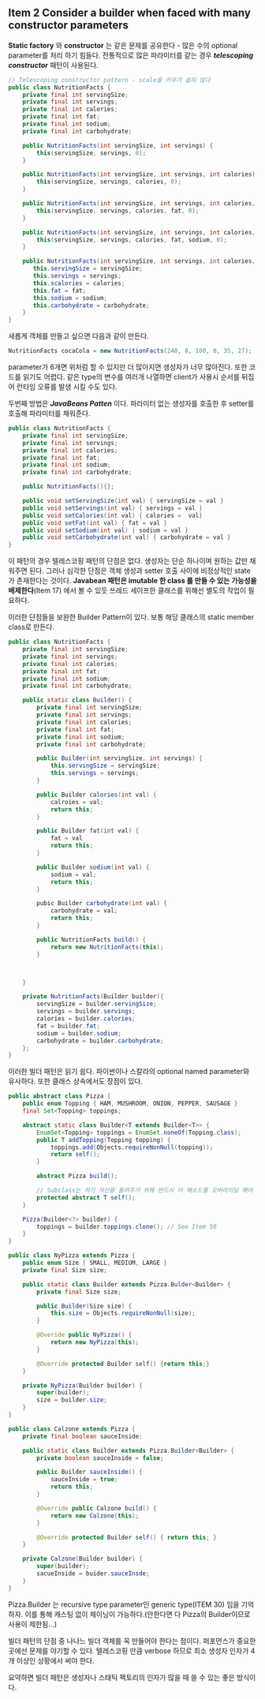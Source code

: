 ## Item 2 Consider a builder when faced with many constructor parameters

**Static factory** 와 **constructor** 는 같은 문제를 공유한다 - 많은 수의 optional parameter를 처리 하기 힘들다.
전통적으로 많은 파라미터를 같는 경우 ***telescoping constructor*** 패턴이 사용된다.

```java
// Telescoping constructor pattern - scale을 키우기 쉽지 않다
public class NutritionFacts {
    private final int servingSize;
    private final int servings;
    private final int calories;
    private final int fat;
    private final int sodium;
    private final int carbohydrate;

    public NutritionFacts(int servingSize, int servings) {
        this(servingSize, servings, 0);
    }

    public NutritionFacts(int servingSize, int servings, int calories) {
        this(servingSize, servings, calories, 0);
    }

    public NutritionFacts(int servingSize, int servings, int calories, int fat) {
        this(servingSize, servings, calories, fat, 0);
    }

    public NutritionFacts(int servingSize, int servings, int calories, int fat, int sodium) {
        this(servingSize, servings, calories, fat, sodium, 0);
    }

    public NutritionFacts(int servingSize, int servings, int calories, int fat, int sodium, int carbohydrate) {
       this.servingSize = servingSize;
       this.servings = servings;
       this.scalories = calories;
       this.fat = fat;
       this.sodium = sodium;
       this.carbohydrate = carbohydrate;
    }
}
```

새롭게 객체를 만들고 싶으면 다음과 같이 만든다.

```java
NutritionFacts cocaCola = new NutritionFacts(240, 8, 100, 0, 35, 27);
```

parameter가 6개면 위처럼 할 수 있지만 더 많아지면 생성자가 너무 많아진다. 또한 코드를 읽기도 어렵다.
같은 type의 변수를 여러개 나열하면 client가 사용시 순서를 뒤집어 런타임 오류를 발생 시킬 수도 있다.

두번째 방법은 ***JavaBeans Patten*** 이다. 파라미터 없는 생성자를 호출한 후 setter를 호출해 파라미터를 채워준다.

```java
public class NutritionFacts {
    private final int servingSize;
    private final int servings;
    private final int calories;
    private final int fat;
    private final int sodium;
    private final int carbohydrate;

    public NutritionFacts(){};

    public void setServingSize(int val) { servingSize = val }
    public void setServings(int val) { servings = val }
    public void setCalories(int val) { calories =  val}
    public void setFat(int val) { fat = val }
    public void setSodium(int val) { sodium = val }
    public void setCarbohydrate(int val) { carbohydrate = val }
}
```

이 패턴의 경우 텔레스코핑 패턴의 단점은 없다. 생성자는 단순 하나이며 원하는 값만 채워주면 된다.
그러나 심각한 단점은 객체 생성과 setter 호출 사이에 비정상적인 state가 존재한다는 것이다.
**Javabean 패턴은 imutable 한 class 를 만들 수 있는 가능성을 배제한다**(Item 17) 에서 볼 수 있듯
쓰레드 세이프한 클래스를 위해선 별도의 작업이 필요하다.

이러한 단점들을 보완한 Builder Pattern이 있다. 보통 해당 클래스의 static member class로 만든다.

```java
public class NutritionFacts {
    private final int servingSize;
    private final int servings;
    private final int calories;
    private final int fat;
    private final int sodium;
    private final int carbohydrate;

    public static class Builder() {
        private final int servingSize;
        private final int servings;
        private final int calories;
        private final int fat;
        private final int sodium;
        private final int carbohydrate;

        public Builder(int servingSize, int servings) {
            this.servingSize = servingSize;
            this.servings = servings;
        }

        public Builder calories(int val) {
            calroies = val;
            return this;
        }

        public Builder fat(int val) {
            fat = val
            return this;
        }

        public Builder sodium(int val) {
            sodium = val;
            return this;
        }

        pubic Builder carbohydrate(int val) {
            carbohydrate = val;
            return this;
        }

        public NutritionFacts build() {
            return new NutritionFacts(this);
        }



    }

    private NutritionFacts(Builder builder){
        servingSize = builder.servingSize;
        servings = builder.servings;
        calories = builder.calories;
        fat = builder.fat;
        sodium = builder.sodium;
        carbohydrate = builder.carbohydrate;
    };
}
```

이러한 빌더 패턴은 읽기 쉽다. 파이썬이나 스칼라의 optional named parameter와 유사하다. 또한 클래스 상속에서도 장점이 있다.

```java
public abstract class Pizza {
    public enum Topping { HAM, MUSHROOM, ONION, PEPPER, SAUSAGE }
    final Set<Topping> toppings;

    abstract static class Builder<T extends Builder<T>> {
        EnumSet<Topping> toppings = EnumSet.noneOf(Topping.class);
        public T addTopping(Topping topping) {
            toppings.add(Objects.requireNonNull(topping));
            return self();
        }

        abstract Pizza build(); 

        // Subclass는 자기 자신을 돌려주기 위해 반드시 이 메소드를 오버라이딩 해야 한다.
        protected abstract T self();
    }

    Pizza(Builder<?> builder) {
        toppings = builder.toppings.clone(); // See Item 50
    }
}
```

```java
public class NyPizza extends Pizza {
    public enum Size { SMALL, MEDIUM, LARGE }
    private final Size size;

    public static class Builder extends Pizza.Bulder<Builder> {
        private final Size size;

        public Builder(Size size) {
            this.size = Objects.requireNonNull(size);
        }

        @Overide public NyPizza() {
            return new NyPizza(this);
        }

        @Override protected Builder self() {return this;}
    }

    private NyPizza(Builder builder) {
        super(builder);
        size = builder.size;
    }
}

public class Calzone extends Pizza {
    private final boolean sauceInside;

    public static class Builder extends Pizza.Builder<Builder> {
        private boolean sauceInside = false;

        public Builder sauceInside() {
            sauceInside = true;
            return this;
        }

        @Override public Calzone build() {
            return new Calzone(this);
        }

        @Override protected Builder self() { return this; }
    }

    private Calzone(Builder builder) {
        super(builder);
        sacueInside = buider.sauceInsde;
    }
}
```

Pizza.Builder 는 recursive type parameter인 generic type(ITEM 30) 임을 기억하자.
이를 통해 캐스팅 없이 체이닝이 가능하다.(안한다면 다 Pizza의 Builder이므로 사용이 제한됨...)

빌더 패턴의 단점 중 나나느 빌더 객체를 꼭 만들어야 한다는 점이다. 퍼포먼스가 중요한 곳에선 문제를 야기할 수 있다. 텔레스코핑 만큼 verbose 하므로 최소 생성자 인자가 4개 이상인 상황에서 써야 한다.

요약하면 빌더 패턴은 생성자나 스태틱 팩토리의 인자가 많을 때 쓸 수 있는 좋은 방식이다.
